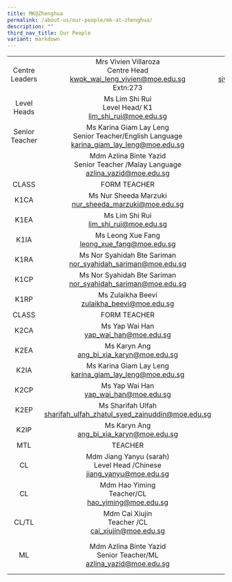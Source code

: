 ```yaml
---
title: MK@Zhenghua
permalink: /about-us/our-people/mk-at-zhenghua/
description: ""
third_nav_title: Our People
variant: markdown
---
```

|  |                                                      |                                                                       |
|:-----:|:-----------------------------------------------------------------:|:----------------------------------------------------------------------------------:|
| Centre Leaders | Mrs Vivien Villaroza <br> Centre Head <br>[kwok_wai_leng_vivien@moe.edu.sg](mailto:kwok_wai_leng_vivien@moe.edu.sgg)<br>  Extn:273    |         Mdm Sivaranani D/O Keresnasami <br>Deputy Centre Head <br>[sivaranjani_keresna_sami@moe.edu.sg](mailto:sivaranjani_keresna_sami@moe.edu.sg)<br> Extn:272       |
|  Level Heads | Ms Lim Shi Rui<br>Level Head/ K1<br>[lim_shi_rui@moe.edu.sg](mailto:lim_shi_rui@moe.edu.sg)<br>             | Mdm Jian Yanyu (sarah) <br>Level Head/K2<br>[jiang_yanyu@moe.edu.sg](mailto:jiang_yanyu@moe.edu.sg)<br>|
|  Senior Teacher |Ms Karina Giam Lay Leng <br>Senior Teacher/English Language <br>[karina_giam_lay_leng@moe.edu.sg](mailto:karina_giam_lay_leng@moe.edu.sg)<br> |Ms Nur Sheeda Marzuki <br>Senior Teacher/Child Development<br>[nur_sheeda_marzuki@moe.edu.sg](mailto:nur_sheeda_marzuki@moe.edu.sg)<br>         |
|   | Mdm Azlina Binte Yazid<br>Senior Teacher /Malay Language<br>[azlina_yazid@moe.edu.sg](mailto:azlina_yazid@moe.edu.sgg)<br>         |
| CLASS |  FORM TEACHER    |   CO-FORM TEACHER         |
|  K1CA| Ms Nur Sheeda Marzuki <br>[nur_sheeda_marzuki@moe.edu.sg](mailto:nur_sheeda_marzuki@moe.edu.sg)<br>            | Mdm Cai Xiujin <br>[cai_xiujin@moe.edu.sg](mailto:cai_xiujin@moe.edu.sg)<br>              |
|  K1EA | Ms Lim Shi Rui<br>[lim_shi_rui@moe.edu.sg](mailto:lim_shi_rui@moe.edu.sg)<br>            |Mdm Chen Yi<br>[chen_yi_b@moe.edu.sg](mailto:chen_yi_b@moe.edu.sg)<br>|  
|K1IA  | Ms Leong Xue Fang<br>[leong_xue_fang@moe.edu.sg](mailto:leong_xue_fang@moe.edu.sg])<br> |   Mdm Hao Yiming<br>[hao_yiming@moe.edu.sg](mailto:hao_yiming@moe.edu.sg)<br>  |
|  K1RA | Ms Nor Syahidah Bte Sariman<br>[nor_syahidah_sariman@moe.edu.sg](mailto:nor_syahidah_sariman@moe.edu.sg)<br> |Ms Zulaikha Beevi<br>[zulaikha_beevi@moe.edu.sg](mailto:zulaikha_beevi@moe.edu.sg)<br>     |
|  K1CP  | Ms Nor Syahidah Bte Sariman<br>[nor_syahidah_sariman@moe.edu.sg](mailto:nor_syahidah_sariman@moe.edu.sg)<br>             |Mdm Cai Xiujin<br>[cai_xiujin@moe.edu.sg](mailto:cai_xiujin@moe.edu.sg)<br>          |
|  K1RP |Ms Zulaikha Beevi<br>[zulaikha_beevi@moe.edu.sg](mailto:zulaikha_beevi@moe.edu.sg)<br>         |Mdm Chen Yi<br>[chen_yi_b@moe.edu.sg](mailto:chen_yi_b@moe.edu.sg)<br>    |
| CLASS |  FORM TEACHER    |   CO-FORM TEACHER         |
|  K2CA| Ms Yap Wai Han <br>[yap_wai_han@moe.edu.sg](mailto:yap_wai_han@moe.edu.sg)<br>            | Mdm Jiang Yanyu (Sarah) <br>[jiang_yanyu@moe.edu.sg](mailto:jiang_yanyu@moe.edu.sg)<br>              |
|  K2EA | Ms Karyn Ang<br>[ang_bi_xia_karyn@moe.edu.sg](mailto:ang_bi_xia_karyn@moe.edu.sg)<br>            |Mdm Jiang Jie<br>[jiang_jie@moe.edu.sg](mailto:jiang_jie@moe.edu.s)<br>|  
|K2IA  | Ms Karina Giam Lay Leng<br>[karina_giam_lay_leng@moe.edu.sg](mailto:karina_giam_lay_leng@moe.edu.sg])<br> |   Ms Darshini Alagaraja<br>[darshini_alagaraja@moe.edu.sg](mailto:darshini_alagaraja@moe.edu.sg)<br>  |
|  K2CP | Ms Yap Wai Han<br>[yap_wai_han@moe.edu.sg](mailto:yap_wai_han@moe.edu.sg)<br> |Mdm Jiang Yanyu (sarah)<br>[jiang_yanyu@moe.edu.sg](mailto:jiang_yanyu@moe.edu.sg)<br>     |
|  K2EP  | Ms Sharifah Ulfah<br>[sharifah_ulfah_zhatul_syed_zainuddin@moe.edu.sg](mailto:sharifah_ulfah_zhatul_syed_zainuddin@moe.edu.sg)<br>             |Mdm Jiang Jie<br>[jiang_jie@moe.edu.sg](mailto:jiang_jie@moe.edu.sg)<br>          |
|  K2IP |Ms Karyn Ang<br>[ang_bi_xia_karyn@moe.edu.sg](mailto:ang_bi_xia_karyn@moe.edu.sg)<br>         |Ms Darshini Alagaraja<br>[darshini_alagaraja@moe.edu.sg] |
| MTL |   TEACHER    |   TEACHER         |
|  CL| Mdm Jiang Yanyu (sarah) <br> Level Head /Chinese <br>[jiang_yanyu@moe.edu.sg](mailto:jiang_yanyu@moe.edu.sg)<br>            | Mdm Jiang Jie <br>Teacher/CL<br>[jiang_jie@moe.edu.sg](mailto:jiang_jie@moe.edu.sg)<br>              |
| CL | Mdm Hao Yiming<br>Teacher/CL <br>[hao_yiming@moe.edu.sg](mailto:hao_yiming@moe.edu.sg)<br>            |Mdm Chen Yi<br>Teacher/CL <br>[chen_yi_b@moe.edu.sg](mailto:chen_yi_b@moe.edu.sg)<br>|  
|CL/TL  | Mdm Cai Xiujin <br>Teacher /CL<br>[cai_xiujin@moe.edu.sg](mailto:cai_xiujin@moe.edu.sg)<br> |   Ms Darshini Alagaraja<br>Teacher/TL <br>[darshini_alagaraja@moe.edu.sg](mailto:darshini_alagaraja@moe.edu.sg)<br>  |
|  ML | Mdm Azlina Binte Yazid<br>Senior Teacher/ML<br>[azlina_yazid@moe.edu.sg](mailto:azlina_yazid@moe.edu.sg)<br> |Mdm Siti Nurul Ain Binte Abdul Rahman <br>Teacher/ML <br>[siti_nurul_ain_abd@moe.edu.sg](mailto:siti_nurul_ain_abd@moe.edu.sg)<br> |(mailto:siti_nurul_ain_abd@moe.edu.sg)<br>     |(mailto:darshini_alagaraja@moe.edu.sg)<br>         |Extn: 526|